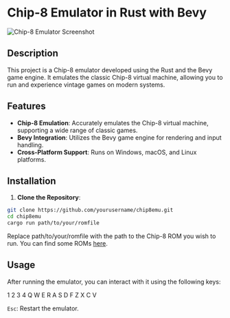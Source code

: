 # Chip-8 Emulator in Rust with Bevy

![Chip-8 Emulator Screenshot](screenshot.wepb)

## Description

This project is a Chip-8 emulator developed using the Rust and the Bevy game engine. It emulates the classic Chip-8 virtual machine, allowing you to run and experience vintage games on modern systems.

## Features

- **Chip-8 Emulation**: Accurately emulates the Chip-8 virtual machine, supporting a wide range of classic games.
- **Bevy Integration**: Utilizes the Bevy game engine for rendering and input handling.
- **Cross-Platform Support**: Runs on Windows, macOS, and Linux platforms.

## Installation

1. **Clone the Repository**:

```bash
git clone https://github.com/yourusername/chip8emu.git
cd chip8emu
cargo run path/to/your/romfile
```

Replace path/to/your/romfile with the path to the Chip-8 ROM you wish to run. You can find some ROMs [here](https://github.com/kripod/chip8-roms).

## Usage

After running the emulator, you can interact with it using the following keys:

1 2 3 4
Q W E R
A S D F
Z X C V

`Esc`: Restart the emulator.
